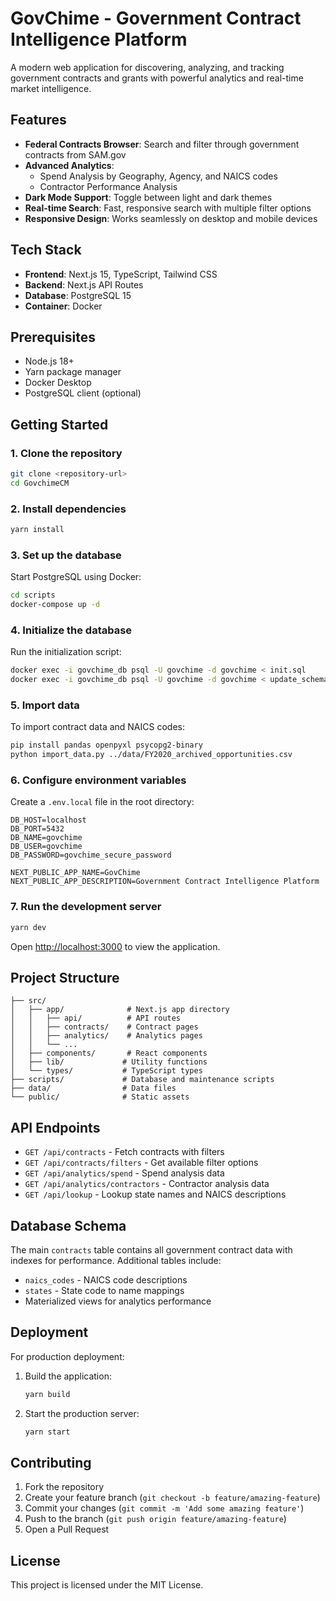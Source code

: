 # GovChime - Government Contract Intelligence Platform

A modern web application for discovering, analyzing, and tracking government contracts and grants with powerful analytics and real-time market intelligence.

## Features

- **Federal Contracts Browser**: Search and filter through government contracts from SAM.gov
- **Advanced Analytics**: 
  - Spend Analysis by Geography, Agency, and NAICS codes
  - Contractor Performance Analysis
- **Dark Mode Support**: Toggle between light and dark themes
- **Real-time Search**: Fast, responsive search with multiple filter options
- **Responsive Design**: Works seamlessly on desktop and mobile devices

## Tech Stack

- **Frontend**: Next.js 15, TypeScript, Tailwind CSS
- **Backend**: Next.js API Routes
- **Database**: PostgreSQL 15
- **Container**: Docker

## Prerequisites

- Node.js 18+ 
- Yarn package manager
- Docker Desktop
- PostgreSQL client (optional)

## Getting Started

### 1. Clone the repository

```bash
git clone <repository-url>
cd GovchimeCM
```

### 2. Install dependencies

```bash
yarn install
```

### 3. Set up the database

Start PostgreSQL using Docker:

```bash
cd scripts
docker-compose up -d
```

### 4. Initialize the database

Run the initialization script:

```bash
docker exec -i govchime_db psql -U govchime -d govchime < init.sql
docker exec -i govchime_db psql -U govchime -d govchime < update_schema.sql
```

### 5. Import data

To import contract data and NAICS codes:

```bash
pip install pandas openpyxl psycopg2-binary
python import_data.py ../data/FY2020_archived_opportunities.csv
```

### 6. Configure environment variables

Create a `.env.local` file in the root directory:

```env
DB_HOST=localhost
DB_PORT=5432
DB_NAME=govchime
DB_USER=govchime
DB_PASSWORD=govchime_secure_password

NEXT_PUBLIC_APP_NAME=GovChime
NEXT_PUBLIC_APP_DESCRIPTION=Government Contract Intelligence Platform
```

### 7. Run the development server

```bash
yarn dev
```

Open [http://localhost:3000](http://localhost:3000) to view the application.

## Project Structure

```
├── src/
│   ├── app/              # Next.js app directory
│   │   ├── api/          # API routes
│   │   ├── contracts/    # Contract pages
│   │   ├── analytics/    # Analytics pages
│   │   └── ...
│   ├── components/       # React components
│   ├── lib/             # Utility functions
│   └── types/           # TypeScript types
├── scripts/             # Database and maintenance scripts
├── data/                # Data files
└── public/              # Static assets
```

## API Endpoints

- `GET /api/contracts` - Fetch contracts with filters
- `GET /api/contracts/filters` - Get available filter options
- `GET /api/analytics/spend` - Spend analysis data
- `GET /api/analytics/contractors` - Contractor analysis data
- `GET /api/lookup` - Lookup state names and NAICS descriptions

## Database Schema

The main `contracts` table contains all government contract data with indexes for performance. Additional tables include:

- `naics_codes` - NAICS code descriptions
- `states` - State code to name mappings
- Materialized views for analytics performance

## Deployment

For production deployment:

1. Build the application:
   ```bash
   yarn build
   ```

2. Start the production server:
   ```bash
   yarn start
   ```

## Contributing

1. Fork the repository
2. Create your feature branch (`git checkout -b feature/amazing-feature`)
3. Commit your changes (`git commit -m 'Add some amazing feature'`)
4. Push to the branch (`git push origin feature/amazing-feature`)
5. Open a Pull Request

## License

This project is licensed under the MIT License.